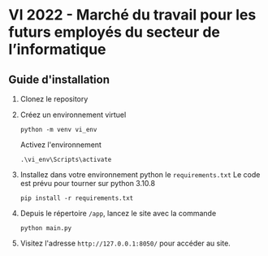 # VI 2022 - Marché du travail pour les futurs employés du secteur de l’informatique

## Guide d'installation

1) Clonez le repository
2) Créez un environnement virtuel

    ```console
    python -m venv vi_env
    ```

    Activez l'environnement

    ```console
    .\vi_env\Scripts\activate
    ```

3) Installez dans votre environnement python le `requirements.txt`
   Le code est prévu pour tourner sur python 3.10.8

    ```console
    pip install -r requirements.txt
    ```

4) Depuis le répertoire `/app`, lancez le site avec la commande

    ```console
    python main.py
    ```

5) Visitez l'adresse `http://127.0.0.1:8050/` pour accéder au site.
